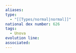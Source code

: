 ```yaml
---
aliases: 
type:
  - "[[Types/normal|normal]]"
national dex number: 626
tags:
  - Unova
evolution line: 
associated:
---
```

